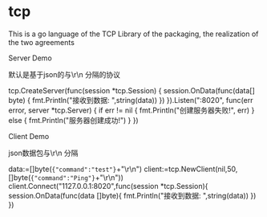 # tcp
This is a go language of the TCP Library of the packaging, the realization of the two agreements

Server Demo

默认是基于json的与\r\n 分隔的协议

tcp.CreateServer(func(session *tcp.Session) {
	session.OnData(func(data[] byte) {
		fmt.Println("接收到数据: ",string(data))
	})
}).Listen(":8020", func(err error, server *tcp.Server) {
	if err != nil {
		fmt.Println("创建服务器失败!", err)
	} else {
		fmt.Println("服务器创建成功!")
	}
})


Client Demo

json数据包与\r\n 分隔

data:=[]byte(`{"command":"test"}`+"\r\n")
client:=tcp.NewClient(nil,50,[]byte(`{"command":"Ping"}`+"\r\n"))
client.Connect("1127.0.0.1:8020",func(session *tcp.Session){
	session.OnData(func(data []byte){
		fmt.Println("接收到数据: ",string(data))
	})	
})